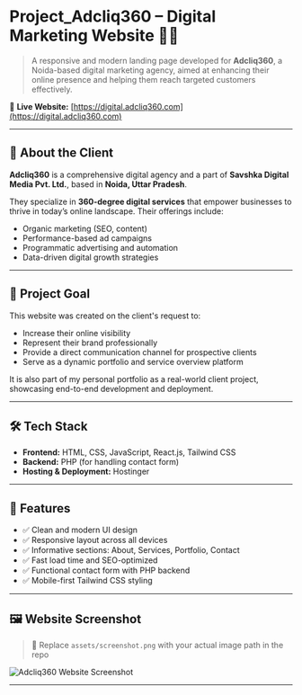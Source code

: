 # Project_Adcliq360 – Digital Marketing Website 💼🌐

> A responsive and modern landing page developed for **Adcliq360**, a Noida-based digital marketing agency, aimed at enhancing their online presence and helping them reach targeted customers effectively.

🔗 **Live Website:** [https://digital.adcliq360.com](https://digital.adcliq360.com)

---

## 🧩 About the Client

**Adcliq360** is a comprehensive digital agency and a part of **Savshka Digital Media Pvt. Ltd.**, based in **Noida, Uttar Pradesh**.

They specialize in **360-degree digital services** that empower businesses to thrive in today’s online landscape. Their offerings include:

- Organic marketing (SEO, content)
- Performance-based ad campaigns
- Programmatic advertising and automation
- Data-driven digital growth strategies

---

## 🎯 Project Goal

This website was created on the client's request to:
- Increase their online visibility  
- Represent their brand professionally  
- Provide a direct communication channel for prospective clients  
- Serve as a dynamic portfolio and service overview platform  

It is also part of my personal portfolio as a real-world client project, showcasing end-to-end development and deployment.

---

## 🛠️ Tech Stack

- **Frontend:** HTML, CSS, JavaScript, React.js, Tailwind CSS  
- **Backend:** PHP (for handling contact form)  
- **Hosting & Deployment:** Hostinger  

---

## 🌟 Features

- ✅ Clean and modern UI design  
- ✅ Responsive layout across all devices  
- ✅ Informative sections: About, Services, Portfolio, Contact  
- ✅ Fast load time and SEO-optimized  
- ✅ Functional contact form with PHP backend  
- ✅ Mobile-first Tailwind CSS styling

---

## 🖼️ Website Screenshot

> 📸 Replace `assets/screenshot.png` with your actual image path in the repo

![Adcliq360 Website Screenshot](./assets/screenshot.png)

---
